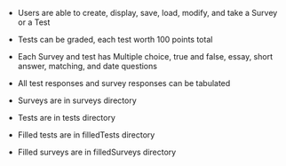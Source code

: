 
- Users are able to create, display, save, load, modify, and take a Survey or a Test
- Tests can be graded, each test worth 100 points total
- Each Survey and test has Multiple choice, true and false, essay, short answer, matching, and date questions
- All test responses and survey responses can be tabulated

- Surveys are in surveys directory
- Tests are in tests directory
- Filled tests are in filledTests directory
- Filled surveys are in filledSurveys directory

